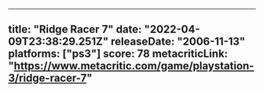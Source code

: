 
---
title: "Ridge Racer 7"
date: "2022-04-09T23:38:29.251Z"
releaseDate: "2006-11-13"
platforms: ["ps3"]
score: 78
metacriticLink: "https://www.metacritic.com/game/playstation-3/ridge-racer-7"
---
